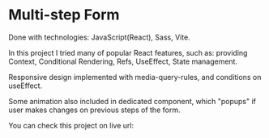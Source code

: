 # Multi-step Form 

Done with technologies: 
JavaScript(React), Sass, Vite.

In this project I tried many of popular React features, such as: providing Context, Conditional Rendering, Refs, UseEffect, State management.

Responsive design implemented with media-query-rules, and conditions on useEffect.

Some animation also included in dedicated component, which "popups" if user makes changes on previous steps of the form.

You can check this project on live url: 

